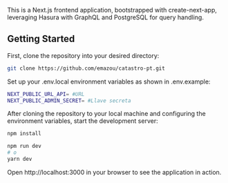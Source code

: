 
This is a Next.js frontend application, bootstrapped with create-next-app, leveraging Hasura with GraphQL and PostgreSQL for query handling.

## Getting Started

First, clone the repository into your desired directory:

```bash
git clone https://github.com/emazou/catastro-pt.git

```
Set up your .env.local environment variables as shown in .env.example:

```bash
NEXT_PUBLIC_URL_API= #URL
NEXT_PUBLIC_ADMIN_SECRET= #Llave secreta

```

After cloning the repository to your local machine and configuring the environment variables, start the development server:

```bash
npm install
```

```bash
npm run dev
# o
yarn dev
```

Open http://localhost:3000 in your browser to see the application in action.

